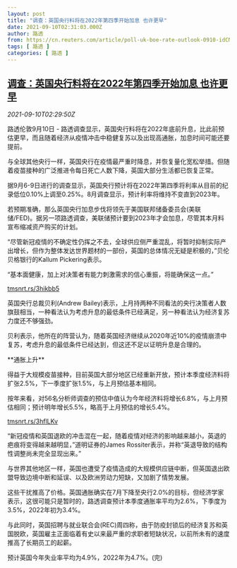 ```yaml
---
layout: post
title: "调查：英国央行料将在2022年第四季开始加息 也许更早"
date: 2021-09-10T02:31:03.000Z
author: 路透
from: https://cn.reuters.com/article/poll-uk-boe-rate-outlook-0910-idCNKBS2G607A
tags: [ 路透 ]
categories: [ 路透 ]
---
```

<!--1631241063000-->
[调查：英国央行料将在2022年第四季开始加息 也许更早](https://cn.reuters.com/article/poll-uk-boe-rate-outlook-0910-idCNKBS2G607A)
------

<div>
<div><i>2021-09-10T02:29:50Z</i></div><p>路透伦敦9月10日 - 路透调查显示，英国央行料将在2022年底前升息，比此前预估更早，而且随着经济从疫情冲击中稳健复苏以及出现高通胀，加息时间可能还要提前。</p><p>与全球其他央行一样，英国央行在疫情最严重时降息，并恢复量化宽松举措。但随着疫苗接种的广泛推进令每日死亡人数下降，英国大部分生活都已恢复正常。</p><p>据9月6-9日进行的调查显示，英国央行预计将在2022年第四季将利率从目前的纪录低位0.10%上调至0.25%。8月调查显示，预计利率将维持不变直到2023年。</p><p>若预期准确，那么英国央行加息步伐将领先于美国联邦储备委员会(美联储/FED)。据另一项路透调查，美联储预计要到2023年才会加息，尽管其本月料宣布缩减资产购买的计划。</p><p>“尽管新冠疫情的不确定性仍挥之不去，全球供应侧严重混乱，将暂时抑制实际产出增长，但作为整体发达世界题材的一部份，英国的总体情况无疑是积极的，”贝伦贝格银行的Kallum Pickering表示。</p><p>“基本面健康，加上对决策者有能力刺激需求的信心重振，将能确保这一点。”</p><p><a href="https://tmsnrt.rs/3hikbb5">tmsnrt.rs/3hikbb5</a></p><p>英国央行总裁贝利(Andrew Bailey)表示，上月持两种不同看法的央行决策者人数旗鼓相当，一种看法认为考虑升息的最低条件已经满足，另一种看法认为经济复苏力度还不够强劲。</p><p>贝利表示，他所在的阵营认为，随着英国经济继续从2020年近10%的疫情崩溃中复苏，考虑升息的最低条件已经达到，但这还不足以证明升息是合理的。</p><p>**通胀上升**</p><p>得益于大规模疫苗接种，目前英国大部分地区已经重新开放，预计本季度经济料将扩张2.5%，下一季度扩张1.5%，与上月预估基本相同。</p><p>按年来看，对56名分析师调查的预估中值认为今年经济料将增长6.8%，与上月预估相同；预计明年增长5.5%，略高于上月预估的增长5.4%。</p><p><a href="https://tmsnrt.rs/3hflLKv">tmsnrt.rs/3hflLKv</a></p><p>“新冠疫情和英国退欧的冲击混在一起，随着疫情对经济的影响越来越小，英退的疤痕将变得越来越明显，”道明证券的James Rossiter表示，并称“英退导致的结构性调整尚未完全显现出来。”</p><p>与世界其他地区一样，英国也遭受了疫情造成的大规模供应链中断，但英国退出欧盟导致边境中断和延误、以及欧洲劳动力短缺，又加剧了情势发展。</p><p>这些干扰推高了价格。英国通胀确实在7月下降至央行2.0%的目标，但经济学家表示，这很可能只是暂时的，路透调查预计本季度通胀率平均为2.6%，下季度为3.5%，2022年初为3.4%。</p><p>与此同时，英国招聘与就业联合会(REC)周四称，由于防疫封锁后的经济复苏和英国脱欧，英国雇主正面临着有史以来最严重的求职者短缺状况，以前所未有的速度推高了长期员工的起薪。</p><p>预计英国今年失业率平均为4.9%，2022年为4.7%。(完)</p>
</div>
